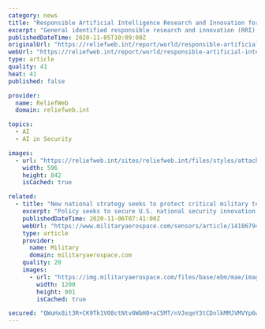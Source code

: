 ```yaml
---
category: news
title: "Responsible Artificial Intelligence Research and Innovation for International Peace and Security"
excerpt: "General identified responsible research and innovation (RRI) in science and technology as an approach for academia, the private sector and governments to work on the mitigation of risks that are posed by new technologies."
publishedDateTime: 2020-11-05T10:09:00Z
originalUrl: "https://reliefweb.int/report/world/responsible-artificial-intelligence-research-and-innovation-international-peace-and"
webUrl: "https://reliefweb.int/report/world/responsible-artificial-intelligence-research-and-innovation-international-peace-and"
type: article
quality: 41
heat: 41
published: false

provider:
  name: ReliefWeb
  domain: reliefweb.int

topics:
  - AI
  - AI in Security

images:
  - url: "https://reliefweb.int/sites/reliefweb.int/files/styles/attachment-large/public/resources-pdf-previews/1542556-sipri_report_responsible_artificial_intelligence_research_and_innovation_for_international_peace_and_security_2011.png?itok=NeANyBxc"
    width: 596
    height: 842
    isCached: true

related:
  - title: "New national strategy seeks to protect critical military technology and capabilities like AI and hypersonics"
    excerpt: "Policy seeks to secure U.S. national security innovation base by strengthening rules, enforcing agreements, and working with like-minded allies."
    publishedDateTime: 2020-11-06T07:41:00Z
    webUrl: "https://www.militaryaerospace.com/sensors/article/14186794/capabilities-protect-technology"
    type: article
    provider:
      name: Military
      domain: militaryaerospace.com
    quality: 20
    images:
      - url: "https://img.militaryaerospace.com/files/base/ebm/mae/image/2020/11/Critical_tech_6_Nov_2020.5fa3d9676c799.png?auto=format&fit=max&w=1200"
        width: 1200
        height: 801
        isCached: true

secured: "QWuHx8it3R+CK9Tk1V08ctNtv0WbH0+aC5MT/nVJeqeY3tCDnlkMMJVMVYp6wgXkvLIV6/T65DZ5EoI70jRqk/171+gmu5c3HmY1G12mlCHXsrRmDu1M+TdBfSqNj/uXPRwbsoPnfJtg03uJcFNsDhU2EQyi9iNqijn2pn8eu/3eTakRGud1fk6Nr8BPYtsv2SbeozgV41lVcM/5J7J8z+4urLvojIC6Y2YZ6IpN7p2UFCZWP1Yt2y3d70wo2fTE95tqqU7EqIx/a0vmyqSwYX5PqRc2T4vTMfLX4qwWhaHNcswQdr/O04AS0ZJcsK7PxEp19ax9AKlzRKpxwTOHLOPrfp30oRq1a+zezOGYE6Y=;XznsfCkX3gaqkhvcb0vs6A=="
---
```


